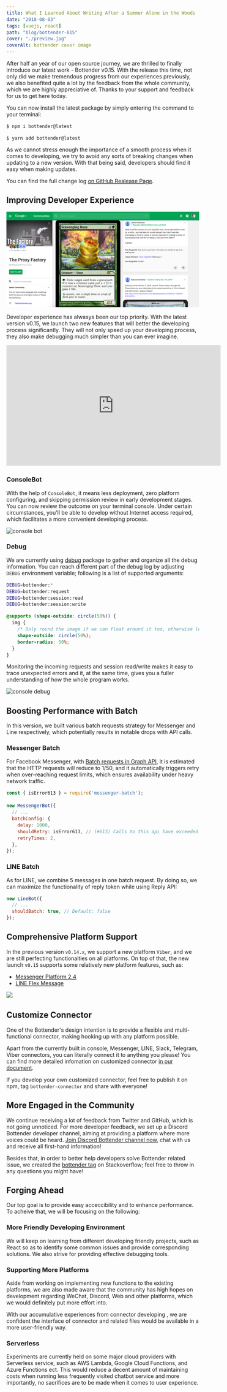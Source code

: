```yaml
---
title: What I Learned About Writing After a Summer Alone in the Woods
date: "2018-08-03"
tags: [vuejs, react]
path: "blog/bottender-015"
cover: "./preview.jpg"
coverAlt: bottender cover image
---
```


After half an year of our open source journey, we are thrilled to finally introduce our latest work - Bottender v0.15. With the release this time, not only did we make tremendous progress from our experiences previously, we also benefited quite a lot by the feedback from the whole community, which we are highly appreciative of. Thanks to your support and feedback for us to get here today.

You can now install the latest package by simply entering the command to your terminal:

```sh
$ npm i bottender@latest
```

```
$ yarn add bottender@latest
```

As we cannot stress enough the importance of a smooth process when it comes to developing, we try to avoid any sorts of breaking changes when updating to a new version. With that being said, developers should find it easy when making updates.

You can find the full change log [on GitHub Realease Page](https://github.com/Yoctol/bottender/releases/tag/v0.15.0 "Release page").

## Improving Developer Experience

![A screenshot of Google+](./image-1.png "Google+ window")

Developer experience has alwasys been our top priority. With the latest version v0.15, we launch two new features that will better the developing process significantly. They will not only speed up your developing process, they also make debugging much simpler than you can ever imagine.

<iframe width="560" height="315" src="https://www.youtube.com/embed/XZmGGAbHqa0" frameborder="0" allow="accelerometer; autoplay; encrypted-media; gyroscope; picture-in-picture" allowfullscreen></iframe>

### ConsoleBot

With the help of `ConsoleBot`, it means less deployment, zero platform configuring, and skipping permission review in early development stages. You can now review the outcome on your terminal console. Under certain circumstances, you'll be able to develop without Internet access required, which facilitates a more convenient developing process.

![console bot](../images/blog/2018-08-03/console-bot.png)

### Debug

We are currently using [debug](https://github.com/visionmedia/debug) package to gather and organize all the debug information. You can reach different part of the debug log by adjusting `DEBUG` environment variable; following is a list of supported arguments:

```sh
DEBUG=bottender:*
DEBUG=bottender:request
DEBUG=bottender:session:read
DEBUG=bottender:session:write
```
```css
@supports (shape-outside: circle(50%)) {
  img {
    /* Only round the image if we can float around it too, otherwise leave it square. */
    shape-outside: circle(50%);
    border-radius: 50%;
  }
}
```

Monitoring the incoming requests and session read/write makes it easy to trace unexpected errors and it, at the same time, gives you a fuller understanding of how the whole program works.

![console debug](../images/blog/2018-08-03/console-debug.jpg)

## Boosting Performance with Batch

In this version, we built various batch requests strategy for Messenger and Line respectively, which potentially results in notable drops with API calls.

### Messenger Batch

For Facebook Messenger, with [Batch requests in Graph API](https://developers.facebook.com/docs/graph-api/making-multiple-requests/), it is estimated that the HTTP requests will reduce to 1/50, and it automatically triggers retry when over-reaching request limits, which ensures availability under heavy network traffic.

```js
const { isError613 } = require('messenger-batch');

new MessengerBot({
  // ...
  batchConfig: {
    delay: 1000,
    shouldRetry: isError613, // (#613) Calls to this api have exceeded the rate limit.
    retryTimes: 2,
  },
});
```

### LINE Batch

As for LINE, we combine 5 messages in one batch request. By doing so, we can maximize the functionality of reply token while using Reply API:

```js
new LineBot({
  // ...
  shouldBatch: true, // Default: false
});
```

## Comprehensive Platform Support

In the previous version `v0.14.x`, we support a new platform `Viber`, and we are still perfecting functionaities on all platforms. On top of that, the new launch `v0.15` supports some relatively new platform features, such as:

- [Messenger Platform 2.4](https://blog.messengerdevelopers.com/announcing-messenger-platform-v2-4-8a8ecd5f0f04)
- [LINE Flex Message](https://developers.line.me/en/docs/messaging-api/using-flex-messages/)

![](https://i.imgur.com/VtWnPud.png)

## Customize Connector

One of the Bottender's design intention is to provide a flexible and multi-functional connector, making hooking up with any platform possible.

Apart from the currently built in console, Messenger, LINE, Slack, Telegram, Viber connectors, you can literally connect it to anything you please! You can find more detailed infomation on customized connector [in our document](https://bottender.js.org/docs/Guides-CustomConnector).

If you develop your own customized connector, feel free to publish it on npm, tag `bottender-connector` and share with everyone!

## More Engaged in the Community

We continue receiving a lot of feedback from Twitter and GitHub, which is not going unnoticed. For more developer feedback, we set up a Discord Bottender developer channel, aiming at providing a platform where more voices could be heard. [Join Discord Bottender channel now](https://discordapp.com/invite/unmFzmR), chat with us and receive all first-hand information!

Besides that, in order to better help developers solve Bottender related issue, we created the [bottender tag](https://stackoverflow.com/questions/tagged/bottender) on Stackoverflow; feel free to throw in any questions you might have!

## Forging Ahead

Our top goal is to provide easy acceccibility and to enhance performance. To acheive that, we will be focusing on the following:

### More Friendly Developing Environment

We will keep on learning from different developing friendly projects, such as React so as to identify some common issues and provide corresponding solutions. We also strive for providing effective debugging tools.

### Supporting More Platforms

Aside from working on implementing new functions to the existing platforms, we are also made aware that the community has high hopes on development regarding WeChat, Discord, Web and other platforms, which we would definitely put more effort into.

With our accumulative experiences from connector developing , we are confident the interface of connector and related files would be available in a more user-friendly way.

### Serverless

Experiments are currently held on some major cloud providers with Serverless service, such as AWS Lambda, Google Cloud Functions, and Azure Functions ect. This would reduce a decent amount of maintaining costs when running less frequently visited chatbot service and more importantly, no sacrifices are to be made when it comes to user experience.